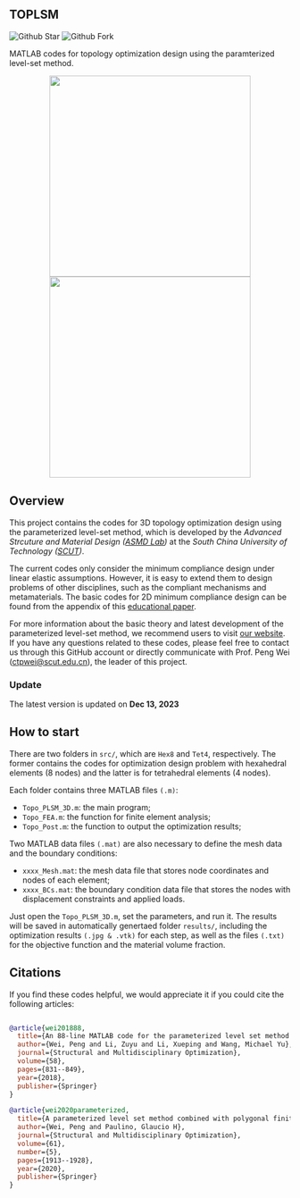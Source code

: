 ## TOPLSM
![Github Star](https://img.shields.io/github/stars/xwpken/Test)
![Github Fork](https://img.shields.io/github/forks/xwpken/Test)

MATLAB codes for topology optimization design using the paramterized level-set method.

<p align="middle">
  <img src="imag/opt_Hex8.gif" width="360" />
  <img src="imag/opt_Tet4.gif" width="360" />
</p>


## Overview
This project contains the codes for 3D topology optimization design using the parameterized level-set method, which is developed by the *Advanced Strcuture and Material Design ([ASMD Lab](https://www.x-mol.com/groups/wei_peng?lang=en))* at the *South China University of Technology ([SCUT](https://www.scut.edu.cn/en/))*.

The current codes only consider the minimum compliance design under linear elastic assumptions. However, it is easy to extend them to design problems of other disciplines, such as the compliant mechanisms and metamaterials. The basic codes for 2D minimum compliance design can be found from the appendix of this [educational paper](https://link.springer.com/article/10.1007/s00158-018-1904-8).

For more information about the basic theory and latest development of the parameterized level-set method, we recommend users to visit [our website](https://www.x-mol.com/groups/wei_peng?lang=en). If you have any questions related to these codes, please feel free to contact us through this GitHub account or directly communicate with Prof. Peng Wei (ctpwei@scut.edu.cn), the leader of this project.


### Update
The latest version is updated on **Dec 13, 2023**

## How to start

There are two folders in `src/`, which are `Hex8` and `Tet4`, respectively. The former contains the codes for optimization design problem with hexahedral elements (8 nodes) and the latter is for tetrahedral elements (4 nodes).

Each folder contains three MATLAB files `(.m)`:
* `Topo_PLSM_3D.m`: the main program; 
* `Topo_FEA.m`: the function for finite element analysis;
* `Topo_Post.m`: the function to output the optimization results;

Two MATLAB data files `(.mat)` are also necessary to define the mesh data and the boundary conditions:

* `xxxx_Mesh.mat`: the mesh data file that stores node coordinates and nodes of each element;
* `xxxx_BCs.mat`: the boundary condition data file that stores the nodes with displacement constraints and applied loads.

Just open the `Topo_PLSM_3D.m`, set the parameters, and run it. The results will be saved in automatically genertaed folder `results/`, including the optimization results `(.jpg & .vtk)` for each step, as well as the files `(.txt)` for the objective function and the material volume fraction.



## Citations

If you find these codes helpful, we would appreciate it if you could cite the following articles:

```bibtex

@article{wei201888,
  title={An 88-line MATLAB code for the parameterized level set method based topology optimization using radial basis functions},
  author={Wei, Peng and Li, Zuyu and Li, Xueping and Wang, Michael Yu},
  journal={Structural and Multidisciplinary Optimization},
  volume={58},
  pages={831--849},
  year={2018},
  publisher={Springer}
}

@article{wei2020parameterized,
  title={A parameterized level set method combined with polygonal finite elements in topology optimization},
  author={Wei, Peng and Paulino, Glaucio H},
  journal={Structural and Multidisciplinary Optimization},
  volume={61},
  number={5},
  pages={1913--1928},
  year={2020},
  publisher={Springer}
}
```
